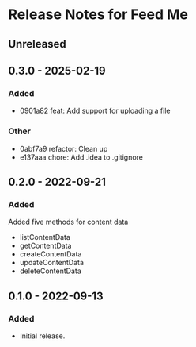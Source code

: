 # Release Notes for Feed Me

## Unreleased

## 0.3.0 - 2025-02-19

### Added

- 0901a82 feat: Add support for uploading a file

### Other

- 0abf7a9 refactor: Clean up
- e137aaa chore: Add .idea to .gitignore

## 0.2.0 - 2022-09-21

### Added

Added five methods for content data 
- listContentData
- getContentData
- createContentData
- updateContentData
- deleteContentData

## 0.1.0 - 2022-09-13

### Added

- Initial release.
